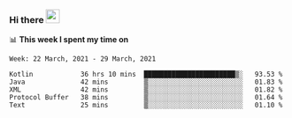 ### Hi there <a href="https://www.gautamkrishnar.com/"><img src="https://media.giphy.com/media/hvRJCLFzcasrR4ia7z/giphy.gif" width="25px"></a>

📊 **This week I spent my time on**

<!--START_SECTION:waka-->
```text
Week: 22 March, 2021 - 29 March, 2021

Kotlin            36 hrs 10 mins  ███████████████████████▒░   93.53 % 
Java              42 mins         ▒░░░░░░░░░░░░░░░░░░░░░░░░   01.83 % 
XML               42 mins         ▒░░░░░░░░░░░░░░░░░░░░░░░░   01.82 % 
Protocol Buffer   38 mins         ▒░░░░░░░░░░░░░░░░░░░░░░░░   01.64 % 
Text              25 mins         ▒░░░░░░░░░░░░░░░░░░░░░░░░   01.10 % 
```
<!--END_SECTION:waka-->
